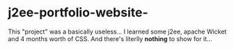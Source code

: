 # j2ee-portfolio-website-
This "project" was a basically useless... I learned some j2ee, apache Wicket and 4 months worth of CSS. And there's literlly **nothing** to show for it...
